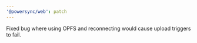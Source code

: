 ```yaml
---
'@powersync/web': patch
---
```


Fixed bug where using OPFS and reconnecting would cause upload triggers to fail.

